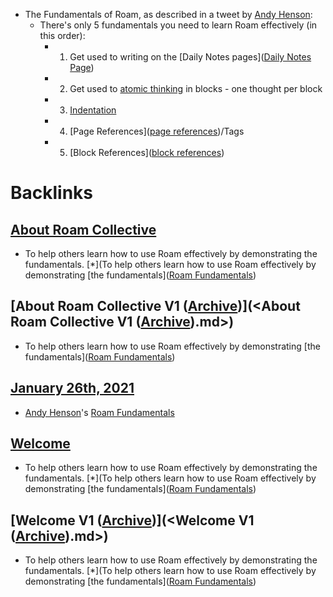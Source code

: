 - The Fundamentals of Roam, as described in a tweet by [Andy Henson](<Andy Henson.md>):
    - There's only 5 fundamentals you need to learn Roam effectively (in this order):
        - 1. Get used to writing on the [Daily Notes pages]([Daily Notes Page](<Daily Notes Page.md>))
        - 2. Get used to [atomic thinking](<atomic thinking.md>) in blocks - one thought per block
        - 3. [Indentation]([indentation](<indentation.md>))
        - 4. [Page References]([page references](<page references.md>))/Tags
        - 5. [Block References]([block references](<block references.md>))

# Backlinks
## [About Roam Collective](<About Roam Collective.md>)
- To help others learn how to use Roam effectively by demonstrating the fundamentals.  [*](To help others learn how to use Roam effectively by demonstrating [the fundamentals]([Roam Fundamentals](<Roam Fundamentals.md>))

## [About Roam Collective V1 ([Archive](<Archive.md>))](<About Roam Collective V1 ([Archive](<Archive.md>)).md>)
- To help others learn how to use Roam effectively by demonstrating [the fundamentals]([Roam Fundamentals](<Roam Fundamentals.md>))

## [January 26th, 2021](<January 26th, 2021.md>)
- [Andy Henson](<Andy Henson.md>)'s [Roam Fundamentals](<Roam Fundamentals.md>)

## [Welcome](<Welcome.md>)
- To help others learn how to use Roam effectively by demonstrating the fundamentals.  [*](To help others learn how to use Roam effectively by demonstrating [the fundamentals]([Roam Fundamentals](<Roam Fundamentals.md>))

## [Welcome V1 ([Archive](<Archive.md>))](<Welcome V1 ([Archive](<Archive.md>)).md>)
- To help others learn how to use Roam effectively by demonstrating the fundamentals.  [*](To help others learn how to use Roam effectively by demonstrating [the fundamentals]([Roam Fundamentals](<Roam Fundamentals.md>))

